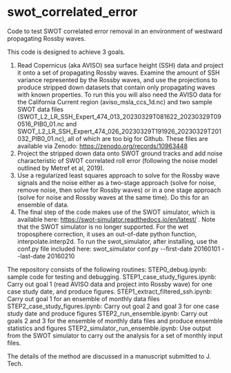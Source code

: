 # swot_correlated_error
Code to test SWOT correlated error removal in an environment of westward propagating Rossby waves.

This code is designed to achieve 3 goals.
1.  Read Copernicus (aka AVISO) sea surface height (SSH) data and project it onto a set of propagating Rossby waves.  Examine the amount of SSH variance represented by the Rossby waves, and use the projections to produce stripped down datasets that contain only propagating waves with known properties. To run this you will also need the AVISO data for the California Current region (aviso_msla_ccs_1d.nc) and two sample SWOT data files (SWOT_L2_LR_SSH_Expert_474_013_20230329T081622_20230329T090516_PIB0_01.nc and SWOT_L2_LR_SSH_Expert_474_026_20230329T191926_20230329T201032_PIB0_01.nc), all of which are too big for Github.  These files are available via Zenodo:  https://zenodo.org/records/10963448
2.  Project the stripped down data onto SWOT ground tracks and add noise characteristic of SWOT correlated roll error (following the noise model outlined by Metref et al, 2019).
3.  Use a regularized least squares approach to solve for the Rossby wave signals and the noise either as a two-stage approach (solve for noise, remove noise, then solve for Rossby waves) or in a one stage approach (solve for noise and Rossby waves at the same time).  Do this for an ensemble of data.
4.  The final step of the code makes use of the SWOT simulator, which is available here:  https://swot-simulator.readthedocs.io/en/latest/ .  Note that the SWOT simulator is no longer supported.  For the wet troposphere correction, it uses an out-of-date python function, interpolate.interp2d.  To run the swot_simulator, after installing, use the conf.py file included here:  swot_simulator conf.py --first-date 20160101  --last-date 20160210
 

The repository consists of the following routines:
STEP0_debug.ipynb:  sample code for testing and debugging.
STEP1_case_study_figures.ipynb:  Carry out goal 1 (read AVISO data and project into Rossby wave) for one case study date, and produce figures.
STEP1_extract_filtered_ssh.ipynb: Carry out goal 1 for an ensemble of monthly data files
STEP2_case_study_figures.ipynb:  Carry out goal 2 and goal 3 for one case study date and produce figures
STEP2_run_ensemble.ipynb:  Carry out goals 2 and 3 for the ensemble of monthly data files and produce ensemble statistics and figures
STEP2_simulator_run_ensemble.ipynb:  Use output from the SWOT simulator to carry out the analysis for a set of monthly input files.  

The details of the method are discussed in a manuscript submitted to J. Tech.
